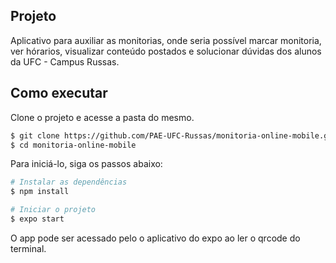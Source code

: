 ## Projeto

Aplicativo para auxiliar as monitorias, onde seria possível marcar monitoria, ver hórarios, visualizar conteúdo  postados e solucionar dúvidas dos alunos da UFC - Campus Russas.

## Como executar

Clone o projeto e acesse a pasta do mesmo.

```bash
$ git clone https://github.com/PAE-UFC-Russas/monitoria-online-mobile.git
$ cd monitoria-online-mobile
```

Para iniciá-lo, siga os passos abaixo:
```bash
# Instalar as dependências
$ npm install

# Iniciar o projeto
$ expo start
```
O app pode ser acessado pelo o aplicativo do expo ao ler o qrcode do terminal.
